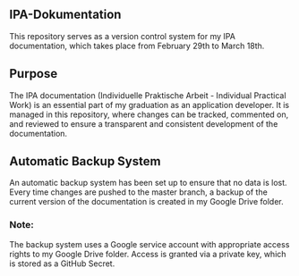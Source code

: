 ## IPA-Dokumentation

This repository serves as a version control system for my IPA documentation, which takes place from February 29th to March 18th.

## Purpose

The IPA documentation (Individuelle Praktische Arbeit - Individual Practical Work) is an essential part of my graduation as an application developer. It is managed in this repository, where changes can be tracked, commented on, and reviewed to ensure a transparent and consistent development of the documentation.

## Automatic Backup System

An automatic backup system has been set up to ensure that no data is lost. Every time changes are pushed to the master branch, a backup of the current version of the documentation is created in my Google Drive folder.

### Note:

The backup system uses a Google service account with appropriate access rights to my Google Drive folder. Access is granted via a private key, which is stored as a GitHub Secret.
